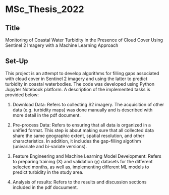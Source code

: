 # MSc_Thesis_2022
## Title
Monitoring of Coastal Water Turbidity in the Presence of Cloud Cover Using Sentinel 2 Imagery with a Machine Learning Approach

## Set-Up
This project is an attempt to develop algorithms for filling gaps associated with cloud cover in Sentinel 2 imagery and using the latter to predict turbidity in coastal waterbodies.
The code was developed using Python Jupyter Notebook platform. A description of the implemented tasks is provided below:
1.	Download Data: Refers to collecting S2 imagery. The acquisition of other data (e.g. turbidity maps) was done manually and is described with more detail in the pdf document.
	
2.	Pre-process Data: Refers to ensuring that all data is organized in a unified format. This step is about making sure that all collected data share the same geographic extent, spatial resolution, and other characteristics. In addition, it includes the gap-filling algotihm (univariate and bi-variate versions).

3.	Feature Engineering and Machine Learning Model Development: Refers to preparing training (X) and validation (y) datasets for the different selected months, as well as, implementing different ML models to predict turbidity in the study area.

4.	Analysis of results: Refers to the results and discussion sections included in the pdf docuument.
